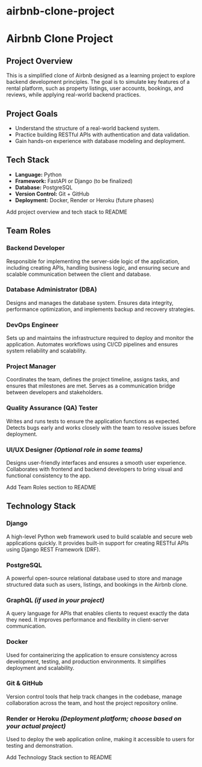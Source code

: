 # airbnb-clone-project
# Airbnb Clone Project

## Project Overview
This is a simplified clone of Airbnb designed as a learning project to explore backend development principles. The goal is to simulate key features of a rental platform, such as property listings, user accounts, bookings, and reviews, while applying real-world backend practices.

## Project Goals
- Understand the structure of a real-world backend system.
- Practice building RESTful APIs with authentication and data validation.
- Gain hands-on experience with database modeling and deployment.

## Tech Stack
- **Language:** Python
- **Framework:** FastAPI or Django (to be finalized)
- **Database:** PostgreSQL
- **Version Control:** Git + GitHub
- **Deployment:** Docker, Render or Heroku (future phases)
  
Add project overview and tech stack to README

## Team Roles

### Backend Developer
Responsible for implementing the server-side logic of the application, including creating APIs, handling business logic, and ensuring secure and scalable communication between the client and database.

### Database Administrator (DBA)
Designs and manages the database system. Ensures data integrity, performance optimization, and implements backup and recovery strategies.

### DevOps Engineer
Sets up and maintains the infrastructure required to deploy and monitor the application. Automates workflows using CI/CD pipelines and ensures system reliability and scalability.

### Project Manager
Coordinates the team, defines the project timeline, assigns tasks, and ensures that milestones are met. Serves as a communication bridge between developers and stakeholders.

### Quality Assurance (QA) Tester
Writes and runs tests to ensure the application functions as expected. Detects bugs early and works closely with the team to resolve issues before deployment.

### UI/UX Designer *(Optional role in some teams)*
Designs user-friendly interfaces and ensures a smooth user experience. Collaborates with frontend and backend developers to bring visual and functional consistency to the app.

Add Team Roles section to README

## Technology Stack

### Django
A high-level Python web framework used to build scalable and secure web applications quickly. It provides built-in support for creating RESTful APIs using Django REST Framework (DRF).

### PostgreSQL
A powerful open-source relational database used to store and manage structured data such as users, listings, and bookings in the Airbnb clone.

### GraphQL *(if used in your project)*
A query language for APIs that enables clients to request exactly the data they need. It improves performance and flexibility in client-server communication.

### Docker
Used for containerizing the application to ensure consistency across development, testing, and production environments. It simplifies deployment and scalability.

### Git & GitHub
Version control tools that help track changes in the codebase, manage collaboration across the team, and host the project repository online.

### Render or Heroku *(Deployment platform; choose based on your actual project)*
Used to deploy the web application online, making it accessible to users for testing and demonstration.

Add Technology Stack section to README
